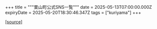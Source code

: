+++
title = """栗山町公式SNS一覧"""
date = 2025-05-13T07:00:00.000Z
expiryDate = 2025-05-20T18:30:46.347Z
tags = ["kuriyama"]
+++


[[source]](https://www.town.kuriyama.hokkaido.jp/soshiki/28/8954.html)
